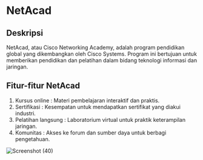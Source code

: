 # NetAcad
## Deskripsi
NetAcad, atau Cisco Networking Academy, adalah program pendidikan 
global yang dikembangkan oleh Cisco Systems. 
Program ini bertujuan untuk memberikan pendidikan dan 
pelatihan dalam bidang teknologi informasi dan jaringan. 

## Fitur-fitur NetAcad
1. Kursus online      : Materi pembelajaran interaktif dan praktis.
2. Sertifikasi        : Kesempatan untuk mendapatkan sertifikat yang diakui industri.
3. Pelatihan langsung : Laboratorium virtual untuk praktik keterampilan jaringan.
4. Komunitas          : Akses ke forum dan sumber daya untuk berbagi pengetahuan.


![Screenshot (40)](https://github.com/user-attachments/assets/82d990df-fbfc-47b6-b720-83607be6245d)
